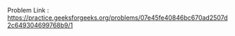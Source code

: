 Problem Link : https://practice.geeksforgeeks.org/problems/07e45fe40846bc670ad2507d2c649304699768b9/1